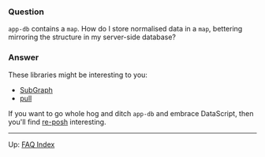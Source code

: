 ### Question

`app-db` contains a `map`. How do I store normalised data in a `map`, 
bettering mirroring the structure in my server-side database?

### Answer 

These libraries might be interesting to you:
  - [SubGraph](https://github.com/vimsical/subgraph)
  - [pull](https://github.com/juxt/pull)
  
If you want to go whole hog and ditch `app-db` and embrace DataScript, 
then you'll find [re-posh](https://github.com/denistakeda/re-posh) interesting.  


***

Up:  [FAQ Index](README.md)&nbsp;&nbsp;&nbsp;&nbsp;&nbsp;&nbsp;



<!-- START doctoc generated TOC please keep comment here to allow auto update -->
<!-- DON'T EDIT THIS SECTION, INSTEAD RE-RUN doctoc TO UPDATE -->
<!-- END doctoc generated TOC please keep comment here to allow auto update -->
